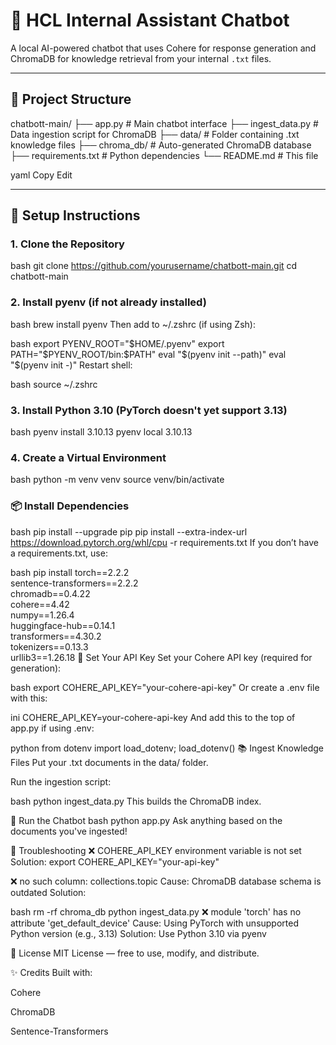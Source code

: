 
# 🤖 HCL Internal Assistant Chatbot

A local AI-powered chatbot that uses Cohere for response generation and ChromaDB for knowledge retrieval from your internal `.txt` files.

---

## 📁 Project Structure

chatbott-main/
├── app.py # Main chatbot interface
├── ingest_data.py # Data ingestion script for ChromaDB
├── data/ # Folder containing .txt knowledge files
├── chroma_db/ # Auto-generated ChromaDB database
├── requirements.txt # Python dependencies
└── README.md # This file

yaml
Copy
Edit

---

## 🔧 Setup Instructions

### 1. Clone the Repository

bash
git clone https://github.com/yourusername/chatbott-main.git
cd chatbott-main

### 2. Install pyenv (if not already installed)
bash
brew install pyenv
Then add to ~/.zshrc (if using Zsh):

bash
export PYENV_ROOT="$HOME/.pyenv"
export PATH="$PYENV_ROOT/bin:$PATH"
eval "$(pyenv init --path)"
eval "$(pyenv init -)"
Restart shell:

bash
source ~/.zshrc

### 3. Install Python 3.10 (PyTorch doesn't yet support 3.13)
bash
pyenv install 3.10.13
pyenv local 3.10.13

### 4. Create a Virtual Environment
bash
python -m venv venv
source venv/bin/activate

### 📦 Install Dependencies
bash
pip install --upgrade pip
pip install --extra-index-url https://download.pytorch.org/whl/cpu -r requirements.txt
If you don’t have a requirements.txt, use:

bash
pip install torch==2.2.2 \
            sentence-transformers==2.2.2 \
            chromadb==0.4.22 \
            cohere==4.42 \
            numpy==1.26.4 \
            huggingface-hub==0.14.1 \
            transformers==4.30.2 \
            tokenizers==0.13.3 \
            urllib3==1.26.18
🔐 Set Your API Key
Set your Cohere API key (required for generation):

bash
export COHERE_API_KEY="your-cohere-api-key"
Or create a .env file with this:

ini
COHERE_API_KEY=your-cohere-api-key
And add this to the top of app.py if using .env:

python
from dotenv import load_dotenv; load_dotenv()
📚 Ingest Knowledge Files
Put your .txt documents in the data/ folder.

Run the ingestion script:

bash
python ingest_data.py
This builds the ChromaDB index.

💬 Run the Chatbot
bash
python app.py
Ask anything based on the documents you've ingested!

🧠 Troubleshooting
❌ COHERE_API_KEY environment variable is not set
Solution: export COHERE_API_KEY="your-api-key"

❌ no such column: collections.topic
Cause: ChromaDB database schema is outdated
Solution:

bash
rm -rf chroma_db
python ingest_data.py
❌ module 'torch' has no attribute 'get_default_device'
Cause: Using PyTorch with unsupported Python version (e.g., 3.13)
Solution: Use Python 3.10 via pyenv

📃 License
MIT License — free to use, modify, and distribute.

✨ Credits
Built with:

Cohere

ChromaDB

Sentence-Transformers


